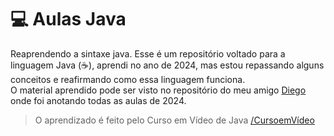 # 💻 Aulas Java
Reaprendendo a sintaxe java. Esse é um repositório voltado para a linguagem Java (☕), aprendi no ano de 2024, mas estou repassando alguns conceitos e reafirmando como essa linguagem funciona.
<br>
O material aprendido pode ser visto no repositório do meu amigo <a href="https://github.com/diegooilv/">Diego</a> onde foi anotando todas as aulas de 2024.

>O aprendizado é feito pelo Curso em Vídeo de Java <a href="https://youtube.com/cursoemvideo/">/CursoemVídeo</a>
